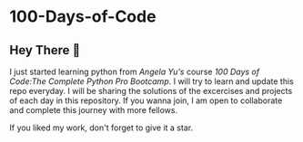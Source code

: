 # 100-Days-of-Code
## Hey There 👋
I just started learning python from *Angela Yu's* course *100 Days of Code:The Complete Python Pro Bootcamp*. I will try to learn and update this repo everyday. I will be sharing the solutions of the excercises and projects of each day in this repository. If you wanna join, I am open to collaborate and complete this journey with more fellows.

If you liked my work, don't forget to give it a star.
